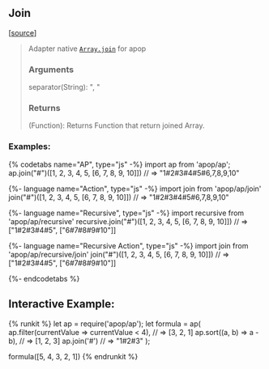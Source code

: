 ## Join
[[source]({{book.rep}}/actions/array/join.js)]

> Adapter native [`Array.join`](https://www.w3schools.com/jsref/jsref_join.asp) for apop
> ### Arguments
> 
> separator(String): ", "
> 
> ### Returns
> 
> (Function): Returns Function that return joined Array.

### Examples: 
{% codetabs name="AP", type="js" -%} 
import ap from 'apop/ap';
ap.join("#")([1, 2, 3, 4, 5, [6, 7, 8, 9, 10]])
// => "1#2#3#4#5#6,7,8,9,10"

{%- language name="Action", type="js" -%}
import join from 'apop/ap/join'
join("#")([1, 2, 3, 4, 5, [6, 7, 8, 9, 10]])
// => "1#2#3#4#5#6,7,8,9,10"

{%- language name="Recursive", type="js" -%}
import recursive from 'apop/ap/recursive'
recursive.join("#")([1, 2, 3, 4, 5, [6, 7, 8, 9, 10]])
// => ["1#2#3#4#5", ["6#7#8#9#10"]]

{%- language name="Recursive Action", type="js" -%}
import join from 'apop/ap/recursive/join'
join("#")([1, 2, 3, 4, 5, [6, 7, 8, 9, 10]])
// => ["1#2#3#4#5", ["6#7#8#9#10"]]

{%- endcodetabs %}


## Interactive Example:

{% runkit %}
let ap = require('apop/ap');
let formula = ap(
    ap.filter(currentValue => currentValue < 4), // => [3, 2, 1]
    ap.sort((a, b) => a - b), // => [1, 2, 3]
    ap.join('#')  // => "1#2#3"
);

formula([5, 4, 3, 2, 1])
{% endrunkit %}



